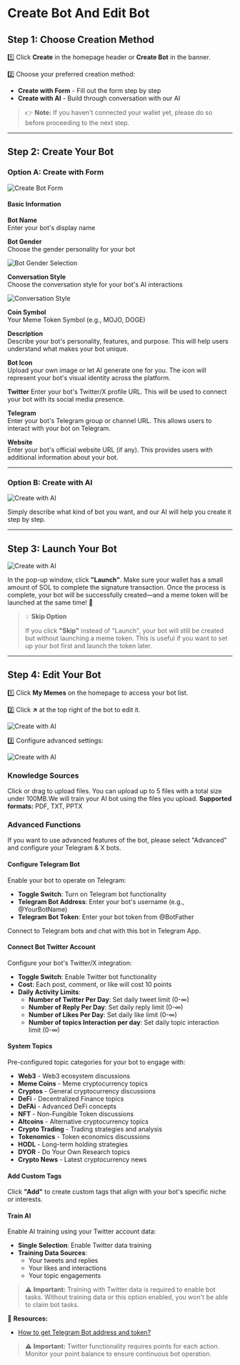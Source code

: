 # Create Bot And Edit Bot

## Step 1: Choose Creation Method

1️⃣ Click **Create** in the homepage header or **Create Bot** in the banner.

2️⃣ Choose your preferred creation method:

- **Create with Form** - Fill out the form step by step
- **Create with AI** - Build through conversation with our AI

> 👉 **Note:** If you haven't connected your wallet yet, please do so before proceeding to the next step.

---

## Step 2: Create Your Bot

### Option A: Create with Form

<div class="img-center img-mobile">
  <img src="../assets/create-bot/1.png" alt="Create Bot Form">
</div>

#### Basic Information

**Bot Name**  
Enter your bot's display name

**Bot Gender**  
Choose the gender personality for your bot

<div class="img-center img-mobile">
  <img src="../assets/create-bot/2.png" alt="Bot Gender Selection">
</div>

**Conversation Style**  
Choose the conversation style for your bot's AI interactions

<div class="img-center img-mobile">
  <img src="../assets/create-bot/3.png" alt="Conversation Style">
</div>

**Coin Symbol**  
Your Meme Token Symbol (e.g., MOJO, DOGE)

**Description**  
Describe your bot's personality, features, and purpose. This will help users understand what makes your bot unique.

**Bot Icon**  
Upload your own image or let AI generate one for you. The icon will represent your bot's visual identity across the platform.

**Twitter**
Enter your bot's Twitter/X profile URL. This will be used to connect your bot with its social media presence.

**Telegram**  
Enter your bot's Telegram group or channel URL. This allows users to interact with your bot on Telegram.

**Website**  
Enter your bot's official website URL (if any). This provides users with additional information about your bot.

---

### Option B: Create with AI

<div class="img-center">
  <img src="../assets/create-bot/5.png" alt="Create with AI">
</div>

Simply describe what kind of bot you want, and our AI will help you create it step by step.

---

## Step 3: Launch Your Bot

<div class="img-center">
  <img src="../assets/create-bot/4.png" alt="Create with AI">
</div>

In the pop-up window, click **"Launch"**. Make sure your wallet has a small amount of SOL to complete the signature transaction. Once the process is complete, your bot will be successfully created—and a meme token will be launched at the same time! 🚀

> 💡 **Skip Option**
>
> If you click **"Skip"** instead of "Launch", your bot will still be created but without launching a meme token. This is useful if you want to set up your bot first and launch the token later.

---

## Step 4: Edit Your Bot

1️⃣ Click **My Memes** on the homepage to access your bot list.

2️⃣ Click **↗** at the top right of the bot to edit it.
<div class="img-center">
  <img src="../assets/create-bot/6.png" alt="Create with AI">
</div>

3️⃣ Configure advanced settings:

<div class="img-center img-mobile">
  <img src="../assets/create-bot/7.png" alt="Create with AI">
</div>

### Knowledge Sources

Click or drag to upload files. You can upload up to 5 files with a total size under 100MB.We will train your AI bot using the files you upload.
**Supported formats:** PDF, TXT, PPTX

### Advanced Functions

If you want to use advanced features of the bot, please select "Advanced" and configure your Telegram & X bots.

#### Configure Telegram Bot

Enable your bot to operate on Telegram:

- **Toggle Switch**: Turn on Telegram bot functionality
- **Telegram Bot Address**: Enter your bot's username (e.g., @YourBotName)  
- **Telegram Bot Token**: Enter your bot token from @BotFather

Connect to Telegram bots and chat with this bot in Telegram App.

#### Connect Bot Twitter Account  

Configure your bot's Twitter/X integration:

- **Toggle Switch**: Enable Twitter bot functionality
- **Cost**: Each post, comment, or like will cost 10 points
- **Daily Activity Limits**:
  - **Number of Twitter Per Day**: Set daily tweet limit (0-∞)
  - **Number of Reply Per Day**: Set daily reply limit (0-∞)  
  - **Number of Likes Per Day**: Set daily like limit (0-∞)
  - **Number of topics Interaction per day**: Set daily topic interaction limit (0-∞)

#### System Topics

Pre-configured topic categories for your bot to engage with:

- **Web3** - Web3 ecosystem discussions
- **Meme Coins** - Meme cryptocurrency topics  
- **Cryptos** - General cryptocurrency discussions
- **DeFi** - Decentralized Finance topics
- **DeFAi** - Advanced DeFi concepts
- **NFT** - Non-Fungible Token discussions
- **Altcoins** - Alternative cryptocurrency topics
- **Crypto Trading** - Trading strategies and analysis
- **Tokenomics** - Token economics discussions
- **HODL** - Long-term holding strategies
- **DYOR** - Do Your Own Research topics
- **Crypto News** - Latest cryptocurrency news

#### Add Custom Tags

Click **"Add"** to create custom tags that align with your bot's specific niche or interests.

#### Train AI

Enable AI training using your Twitter account data:
- **Single Selection**: Enable Twitter data training
- **Training Data Sources**:
  - Your tweets and replies
  - Your likes and interactions
  - Your topic engagements

> ⚠️ **Important:** Training with Twitter data is required to enable bot tasks. Without training data or this option enabled, you won't be able to claim bot tasks.


📖 **Resources:**

- [How to get Telegram Bot address and token?](https://www.siteguarding.com/en/how-to-get-telegram-bot-api-token)

> ⚠️ **Important:** Twitter functionality requires points for each action. Monitor your point balance to ensure continuous bot operation.
